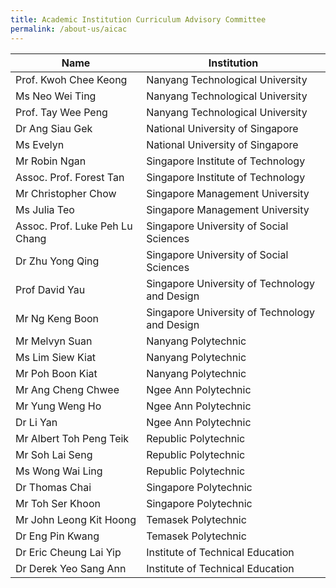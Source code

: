 ```yaml
---
title: Academic Institution Curriculum Advisory Committee
permalink: /about-us/aicac
---
```

| Name | Institution |
| -------- | -------- |
| Prof. Kwoh Chee Keong   | Nanyang Technological University |
|Ms  Neo Wei Ting    | Nanyang Technological University     |
| Prof. Tay Wee Peng     | Nanyang Technological University   |
| Dr Ang Siau Gek     | National University of Singapore     |
| Ms Evelyn      | National University of Singapore     |
| Mr Robin Ngan     | Singapore Institute of Technology     |
| Assoc. Prof. Forest Tan      | Singapore Institute of Technology     |
| Mr Christopher Chow     | Singapore Management University    |
| Ms Julia Teo     | Singapore Management University     |
| Assoc. Prof. Luke Peh Lu Chang     | Singapore University of Social Sciences    |
| Dr Zhu Yong Qing     |  Singapore University of Social Sciences   |
| Prof David Yau | Singapore University of Technology and Design     |
| Mr Ng Keng Boon     | Singapore University of Technology and Design     |
|Mr Melvyn Suan    | Nanyang Polytechnic     |
| Ms Lim Siew Kiat     | Nanyang Polytechnic     |
| Mr Poh Boon Kiat     | Nanyang Polytechnic     |
| Mr Ang Cheng Chwee     | Ngee Ann Polytechnic    |
| Mr Yung Weng Ho    | Ngee Ann Polytechnic    |
| Dr Li Yan     | Ngee Ann Polytechnic    |
| Mr Albert Toh Peng Teik    | Republic Polytechnic     |
| Mr Soh Lai Seng | Republic Polytechnic     |
| Ms Wong Wai Ling    | Republic Polytechnic     |
| Dr Thomas Chai     | Singapore Polytechnic     |
| Mr Toh Ser Khoon     | Singapore Polytechnic     |
| Mr John Leong Kit Hoong    | Temasek Polytechnic     |
| Dr Eng Pin Kwang   | Temasek Polytechnic     |
| Dr Eric Cheung Lai Yip  | Institute of Technical Education     |
| Dr Derek Yeo Sang Ann    | Institute of Technical Education     |